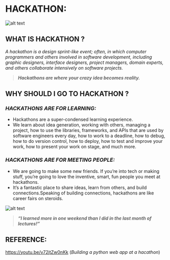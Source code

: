 #  __HACKATHON:__
![alt text](https://miro.medium.com/max/2560/1*mYeW2isXEbzHvQqD4tWouA.png)
## WHAT IS HACKATHON ?
*A hackathon is a design sprint-like event; often, in which computer programmers and others involved in software development, including graphic designers, interface designers, project managers, domain experts, and others collaborate intensively on software projects.*
>*__Hackathons are where your crazy idea becomes reality.__*
## __WHY SHOULD I GO TO HACKATHON ?__
### *HACKATHONS ARE FOR LEARNING:*
 * Hackathons are a super-condensed learning experience. 
 * We learn about idea generation, working with others, managing a project, how to use the libraries, frameworks, and APIs that are used by software engineers every day, how to work to a deadline, how to debug, how to do version control, how to deploy, how to test and improve your work, how to present your work on stage, and much more.
 ### *HACKATHONS ARE FOR MEETING PEOPLE:*
 * We are going to make some new friends. If you’re into tech or making stuff, you’re going to love the inventive, smart, fun people you meet at hackathons.
 *  It’s a fantastic place to share ideas, learn from others, and build connections.Speaking of building connections, hackathons are like career fairs on steroids.

 ![alt text](https://www.cpc.unc.edu/wp-content/uploads/2019/12/hackathon-banner-2020-reduced2.jpg)

 > *__“I learned more in one weekend than I did in the last month of lectures!”__*



 
## __REFERENCE__: 
 https://youtu.be/v72jtZw0nKk (*Building a python web app at a hacathon*)
